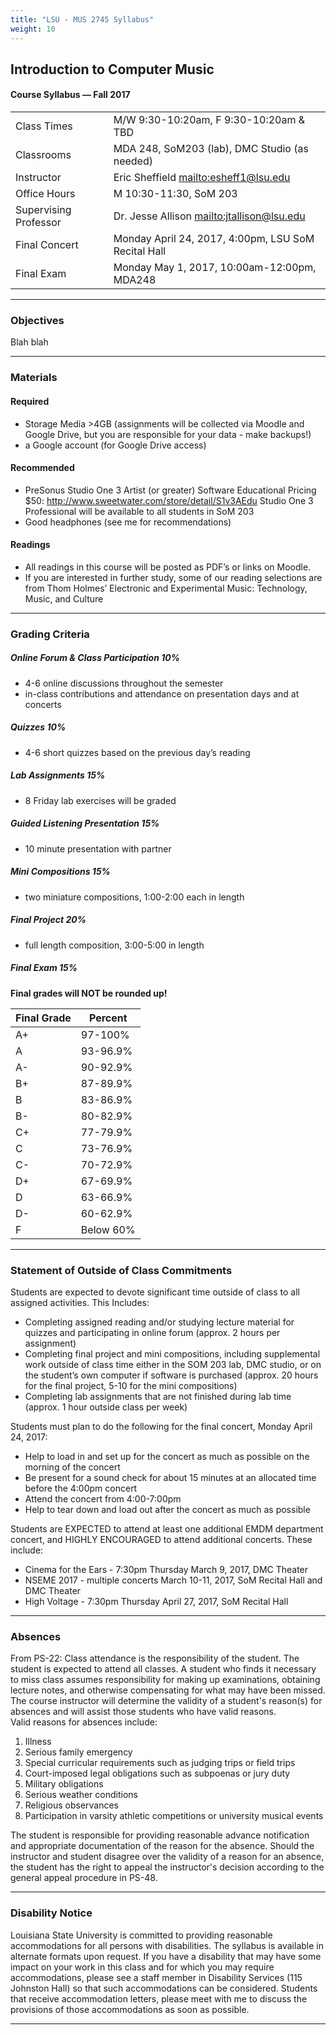 ```yaml
---
title: "LSU - MUS 2745 Syllabus"
weight: 10
---
```


<!-- # LSU — MUS 2745 -->

## Introduction to Computer Music

#### Course Syllabus — Fall 2017

|                       |                                                     |
| --------------------- | --------------------------------------------------- |
| Class Times           | M/W 9:30-10:20am, F 9:30-10:20am & TBD              |
| Classrooms            | MDA 248, SoM203 (lab), DMC Studio (as needed)       |
| Instructor            | Eric Sheffield <mailto:esheff1@lsu.edu>             |
| Office Hours          | M 10:30-11:30, SoM 203                              |
| Supervising Professor | Dr. Jesse Allison <mailto:jtallison@lsu.edu>        |
| Final Concert         | Monday April 24, 2017, 4:00pm, LSU SoM Recital Hall |
| Final Exam            | Monday May 1, 2017, 10:00am-12:00pm, MDA248         |

---

### Objectives

Blah blah

---

### Materials

#### Required

* Storage Media >4GB (assignments will be collected via Moodle and Google Drive, but you are responsible for your data - make backups!)
* a Google account (for Google Drive access)

#### Recommended

* PreSonus Studio One 3 Artist (or greater) Software Educational Pricing $50: http://www.sweetwater.com/store/detail/S1v3AEdu
  Studio One 3 Professional will be available to all students in SoM 203
* Good headphones (see me for recommendations)

#### Readings

* All readings in this course will be posted as PDF’s or links on Moodle.
* If you are interested in further study, some of our reading selections are from Thom Holmes’ Electronic and Experimental Music: Technology, Music, and Culture

---

### Grading Criteria

##### Online Forum & Class Participation 10%

* 4-6 online discussions throughout the semester
* in-class contributions and attendance on presentation days and at concerts

##### Quizzes 10%

* 4-6 short quizzes based on the previous day’s reading

##### Lab Assignments 15%

* 8 Friday lab exercises will be graded

##### Guided Listening Presentation 15%

* 10 minute presentation with partner

##### Mini Compositions 15%

* two miniature compositions, 1:00-2:00 each in length

##### Final Project 20%

* full length composition, 3:00-5:00 in length

##### Final Exam 15%

**Final grades will NOT be rounded up!**

| Final Grade | Percent   |
| ----------- | --------- |
| A+          | 97-100%   |
| A           | 93-96.9%  |
| A-          | 90-92.9%  |
| B+          | 87-89.9%  |
| B           | 83-86.9%  |
| B-          | 80-82.9%  |
| C+          | 77-79.9%  |
| C           | 73-76.9%  |
| C-          | 70-72.9%  |
| D+          | 67-69.9%  |
| D           | 63-66.9%  |
| D-          | 60-62.9%  |
| F           | Below 60% |

---

### Statement of Outside of Class Commitments

Students are expected to devote significant time outside of class to all assigned activities. This Includes:

* Completing assigned reading and/or studying lecture material for quizzes and participating in online forum (approx. 2 hours per assignment)
* Completing final project and mini compositions, including supplemental work outside of class time either in the SOM 203 lab, DMC studio, or on the student’s own computer if software is purchased (approx. 20 hours for the final project, 5-10 for the mini compositions)
* Completing lab assignments that are not finished during lab time (approx. 1 hour outside class per week)

Students must plan to do the following for the final concert, Monday April 24, 2017:

* Help to load in and set up for the concert as much as possible on the morning of the concert
* Be present for a sound check for about 15 minutes at an allocated time before the 4:00pm concert
* Attend the concert from 4:00-7:00pm
* Help to tear down and load out after the concert as much as possible

Students are EXPECTED to attend at least one additional EMDM department concert, and HIGHLY ENCOURAGED to attend additional concerts. These include:

* Cinema for the Ears - 7:30pm Thursday March 9, 2017, DMC Theater
* NSEME 2017 - multiple concerts March 10-11, 2017, SoM Recital Hall and DMC Theater
* High Voltage - 7:30pm Thursday April 27, 2017, SoM Recital Hall

---

### Absences

From PS-22:
Class attendance is the responsibility of the student. The student is expected to attend all classes. A student who finds it necessary to miss class assumes responsibility for making up examinations, obtaining lecture notes, and otherwise compensating for what may have been missed. The course instructor will determine the validity of a student's reason(s) for absences and will assist those students who have valid reasons.  
Valid reasons for absences include:

1.  Illness
2.  Serious family emergency
3.  Special curricular requirements such as judging trips or field trips
4.  Court-imposed legal obligations such as subpoenas or jury duty
5.  Military obligations
6.  Serious weather conditions
7.  Religious observances
8.  Participation in varsity athletic competitions or university musical events

The student is responsible for providing reasonable advance notification and appropriate documentation of the reason for the absence. Should the instructor and student disagree over the validity of a reason for an absence, the student has the right to appeal the instructor's decision according to the general appeal procedure in PS-48.

---

### Disability Notice

Louisiana State University is committed to providing reasonable accommodations for all persons with disabilities. The syllabus is available in alternate formats upon request. If you have a disability that may have some impact on your work in this class and for which you may require accommodations, please see a staff member in Disability Services (115 Johnston Hall) so that such accommodations can be considered. Students that receive accommodation letters, please meet with me to discuss the provisions of those accommodations as soon as possible.

---
